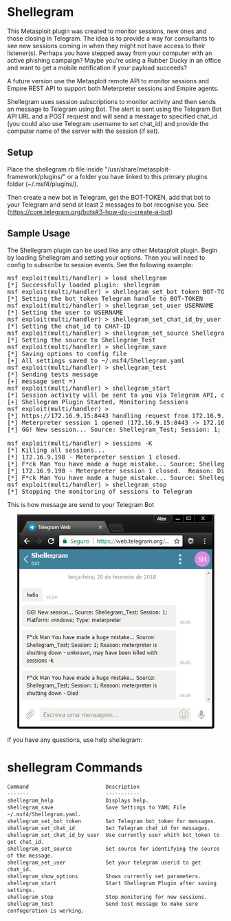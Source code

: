 # Shellegram
This Metasploit plugin was created to monitor sessions, new ones and those closing in Telegram. The idea is to provide a way for consultants to see new sessions coming in when they might not have access to their listener(s). Perhaps you have stepped away from your computer with an active phishing campaign? Maybe you're using a Rubber Ducky in an office and want to get a mobile notification if your payload succeeds?

A future version use the Metasploit remote API to monitor sessions and Empire REST API to support both Meterpreter sessions and Empire agents.

Shellegram uses session subscriptions to monitor activity and then sends an message to Telegram using Bot. The alert is sent using the Telegram Bot API URL and a POST request and will send a message to specified chat_id (you could also use Telegram username to set chat_id) and provide the computer name of the server with the session (if set).

## Setup
Place the shellegram.rb file inside "/usr/share/metasploit-framework/plugins/" or a folder you have linked to this primary plugins folder (~/.msf4/plugins/).

Then create a new bot in Telegram, get the BOT-TOKEN, add that bot to your Telegram and send at least 2 messages to bot recognise you. See (https://core.telegram.org/bots#3-how-do-i-create-a-bot)

## Sample Usage
The Shellegram plugin can be used like any other Metasploit plugin. Begin by loading Shellegram and setting your options. Then you will need to config to subscribe to session events. See the following example:
<pre>
msf exploit(multi/handler) > load shellegram 
[*] Successfully loaded plugin: shellegram
msf exploit(multi/handler) > shellegram_set_bot_token BOT-TOKEN
[*] Setting the bot_token Telegram handle to BOT-TOKEN
msf exploit(multi/handler) > shellegram_set_user USERNAME
[*] Setting the user to USERNAME
msf exploit(multi/handler) > shellegram_set_chat_id_by_user
[*] Setting the chat_id to CHAT-ID
msf exploit(multi/handler) > shellegram_set_source Shellegram_Test
[*] Setting the source to Shellegram_Test
msf exploit(multi/handler) > shellegram_save
[*] Saving options to config file
[+] All settings saved to ~/.msf4/Shellegram.yaml
msf exploit(multi/handler) > shellegram_test
[*] Sending tests message
[+] message sent =)
msf exploit(multi/handler) > shellegram_start
[*] Session activity will be sent to you via Telegram API, chat_id: CHAT-ID
[+] Shellegram Plugin Started, Monitoring Sessions
msf exploit(multi/handler) > 
[*] https://172.16.9.15:8443 handling request from 172.16.9.198; (UUID: a5tbn78w) Staging x86 payload (180825 bytes) ...
[*] Meterpreter session 1 opened (172.16.9.15:8443 -> 172.16.9.198:30709) at 2018-02-20 15:25:19 -0300
[*] GG! New session... Source: Shellegram_Test; Session: 1; Platform: windows; Type: meterpreter

msf exploit(multi/handler) > sessions -K
[*] Killing all sessions...
[*] 172.16.9.198 - Meterpreter session 1 closed.
[*] F*ck Man You have made a huge mistake... Source: Shellegram_Test; Session: 1; Reason: meterpreter is shutting down - unknown, may have been killed with sessions -k
[*] 172.16.9.198 - Meterpreter session 1 closed.  Reason: Died
[*] F*ck Man You have made a huge mistake... Source: Shellegram_Test; Session: 1; Reason: meterpreter is shutting down - Died
msf exploit(multi/handler) > shellegram_stop 
[*] Stopping the monitoring of sessions to Telegram
</pre>

This is how message are send to your Telegram Bot

<p align="center"><img src="./pictures/telegram.jpg" alt="Shellegram Message"></p>

If you have any questions, use help shellegram:

shellegram Commands
===================

    Command                         Description
    -------                         -----------
    shellegram_help                 Displays help.
    shellegram_save                 Save Settings to YAML File ~/.msf4/Shellegram.yaml.
    shellegram_set_bot_token        Set Telegram bot_token for messages.
    shellegram_set_chat_id          Set Telegram chat_id for messages.
    shellegram_set_chat_id_by_user  Use currently user whith bot_token to get chat_id.
    shellegram_set_source           Set source for identifying the source of the message.
    shellegram_set_user             Set your telegram userid to get chat_id.
    shellegram_show_options         Shows currently set parameters.
    shellegram_start                Start Shellegram Plugin after saving settings.
    shellegram_stop                 Stop monitoring for new sessions.
    shellegram_test                 Send test message to make sure confoguration is working.

